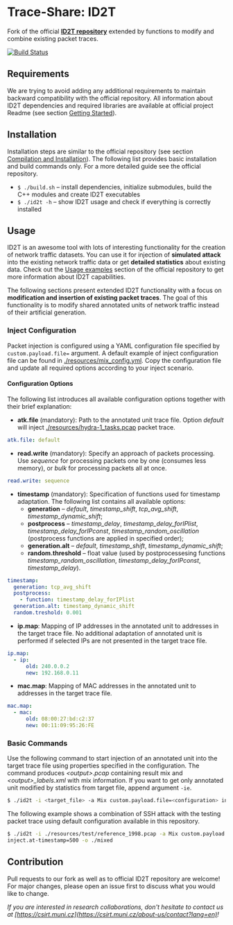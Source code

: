 
# Trace-Share: ID2T

Fork of the official **[ID2T repository](https://github.com/tklab-tud/ID2T)** extended by functions to modify and combine existing packet traces.

[![Build Status](https://travis-ci.org/Trace-Share/ID2T.svg?branch=master)](https://travis-ci.org/Trace-Share/ID2T)


## Requirements

We are trying to avoid adding any additional requirements to maintain backward compatibility with the official repository. All information about ID2T dependencies and required libraries are available at official project Readme (see section [Getting Started](https://github.com/tklab-tud/ID2T#getting-started)).


## Installation

Installation steps are similar to the official repository (see section [Compilation and Installation](https://github.com/tklab-tud/ID2T#compilation-and-installation)). The following list provides basic installation and build commands only. For a more detailed guide see the official repository.

* `$ ./build.sh` – install dependencies, initialize submodules, build the C++ modules and create ID2T executables
* `$ ./id2t -h` – show ID2T usage and check if everything is correctly installed


## Usage

ID2T is an awesome tool with lots of interesting functionality for the creation of network traffic datasets. You can use it for injection of **simulated attack** into the existing network traffic data or get **detailed statistics** about existing data. Check out the [Usage examples](https://github.com/tklab-tud/ID2T#usage-examples) section of the official repository to get more information about ID2T capabilities.

The following sections present extended ID2T functionality with a focus on **modification and insertion of existing packet traces**. The goal of this functionality is to modify shared annotated units of network traffic instead of their artificial generation.

### Inject Configuration

Packet injection is configured using a YAML configuration file specified by `custom.payload.file=` argument. A default example of inject configuration file can be found in [./resources/mix_config.yml](resources/mix_config.yml). Copy the configuration file and update all required options according to your inject scenario.

#### Configuration Options

The following list introduces all available configuration options together with their brief explanation:

* **atk.file** (mandatory): Path to the annotated unit trace file. Option *default* will inject [./resources/hydra-1_tasks.pcap](resources/hydra-1_tasks.pcap) packet trace.
```yaml
atk.file: default
```

* **read.write** (mandatory): Specify an approach of packets processing. Use *sequence* for processing packets one by one (consumes less memory), or *bulk* for processing packets all at once.
```yaml
read.write: sequence
```

* **timestamp** (mandatory): Specification of functions used for timestamp adaptation. The following list contains all available options:
  * **generation** – *default*, *timestamp_shift*, *tcp_avg_shift*, *timestamp_dynamic_shift*;
  * **postprocess** – *timestamp_delay*, *timestamp_delay_forIPlist*, *timestamp_delay_forIPconst*, *timestamp_random_oscillation* (postprocess functions are applied in specified order);
  * **generation.alt** – *default*, *timestamp_shift*, *timestamp_dynamic_shift*;
  * **random.threshold** – float value (used by postprocessesing functions *timestamp_random_oscillation*, *timestamp_delay_forIPconst*, *timestamp_delay*).
```yaml
timestamp:
  generation: tcp_avg_shift
  postprocess: 
    - function: timestamp_delay_forIPlist
  generation.alt: timestamp_dynamic_shift
  random.treshold: 0.001
```

* **ip.map**: Mapping of IP addresses in the annotated unit to addresses in the target trace file. No additional adaptation of annotated unit is performed if selected IPs are not presented in the target trace file.
```yaml
ip.map:
  - ip:
      old: 240.0.0.2
      new: 192.168.0.11
```

* **mac.map**: Mapping of MAC addresses in the annotated unit to addresses in the target trace file.
```yaml
mac.map:
  - mac: 
      old: 08:00:27:bd:c2:37
      new: 00:11:09:95:26:FE
```

### Basic Commands

Use the following command to start injection of an annotated unit into the target trace file using properties specified in the configuration. The command produces *&lt;output&gt;.pcap* containing result mix and *&lt;output&gt;_labels.xml* with mix information. If you want to get only annotated unit modified by statistics from target file, append argument `-ie`.

```bash
$ ./id2t -i <target_file> -a Mix custom.payload.file=<configuration> inject.at-timestamp=<timestamp> -o <output>
```

The following example shows a combination of SSH attack with the testing packet trace using default configuration available in this repository.

```bash
$ ./id2t -i ./resources/test/reference_1998.pcap -a Mix custom.payload.file=./resources/mix_config.yml \
inject.at-timestamp=500 -o ./mixed
```


## Contribution

Pull requests to our fork as well as to official ID2T repository are welcome! For major changes, please open an issue first to discuss what you would like to change.

*If you are interested in research collaborations, don't hesitate to contact us at  [https://csirt.muni.cz](https://csirt.muni.cz/about-us/contact?lang=en)!*

